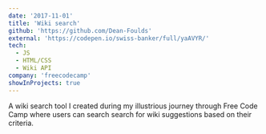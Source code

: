 ```yaml
---
date: '2017-11-01'
title: 'Wiki search'
github: 'https://github.com/Dean-Foulds'
external: 'https://codepen.io/swiss-banker/full/yaAVYR/'
tech:
  - JS
  - HTML/CSS
  - Wiki API
company: 'freecodecamp'
showInProjects: true
---
```


A wiki search tool I created during my illustrious journey through Free Code Camp where users can search search for wiki suggestions based on their criteria.
